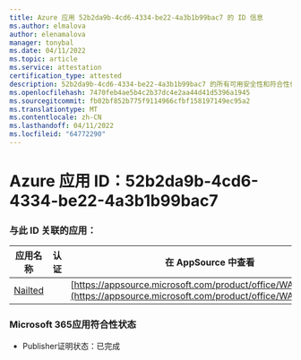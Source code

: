 ```yaml
---
title: Azure 应用 52b2da9b-4cd6-4334-be22-4a3b1b99bac7 的 ID 信息
ms.author: elmalova
author: elenamalova
manager: tonybal
ms.date: 04/11/2022
ms.topic: article
ms.service: attestation
certification_type: attested
description: 52b2da9b-4cd6-4334-be22-4a3b1b99bac7 的所有可用安全性和符合性信息。
ms.openlocfilehash: 7470feb4ae5b4c2b37dc4e2aa44d41d5396a1945
ms.sourcegitcommit: fb02bf852b775f9114966cfbf158197149ec95a2
ms.translationtype: MT
ms.contentlocale: zh-CN
ms.lasthandoff: 04/11/2022
ms.locfileid: "64772290"
---
```

# <a name="azure-app-id-52b2da9b-4cd6-4334-be22-4a3b1b99bac7"></a>Azure 应用 ID：52b2da9b-4cd6-4334-be22-4a3b1b99bac7


### <a name="apps-associated-with-this-id"></a>与此 ID 关联的应用：
| **应用名称** | **认证** | **在 AppSource 中查看** |
|--------------|---------------|-----------------------|
| [Nailted](../forward/WA200003375.md) |  | [https://appsource.microsoft.com/product/office/WA200003375](https://appsource.microsoft.com/product/office/WA200003375) |

### <a name="microsoft-365-app-compliance-status"></a>Microsoft 365应用符合性状态
- Publisher证明状态：已完成
